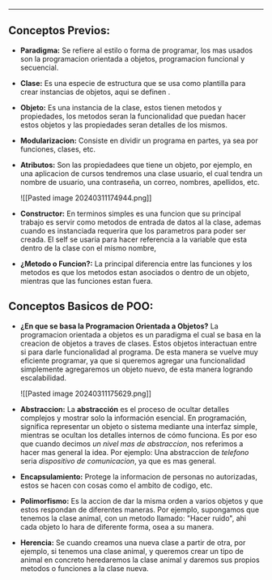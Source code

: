 
---
## Conceptos Previos:

- **Paradigma:**
	 Se refiere al estilo o forma de programar, los mas usados son la programacion orientada a objetos, programacion funcional y secuencial.
	 
- **Clase:**
	 Es una especie de estructura que se usa como plantilla para crear instancias de objetos, aqui se definen .
	 
- **Objeto:**
	 Es una instancia de la clase, estos tienen metodos y propiedades, los metodos seran la funcionalidad que puedan hacer estos objetos y las propiedades seran detalles de los mismos. 

- **Modularizacion:**
	 Consiste en dividir un programa en partes, ya sea por funciones, clases, etc.
	 
- **Atributos:**
	 Son las propiedadees que tiene un objeto, por ejemplo, en una aplicacion de cursos tendremos una clase usuario, el cual tendra un nombre de usuario, una contraseña, un correo, nombres, apellidos, etc.
	 
	 ![[Pasted image 20240311174944.png]]
	 
- **Constructor:**
	 En terminos simples es una funcion que su principal trabajo es servir como metodos de entrada de datos al la clase, ademas cuando es instanciada requerira que los parametros para poder ser creada. El self se usaria para hacer referencia a la variable que esta dentro de la clase con el mismo nombre,
	 
- **¿Metodo o Funcion?:**
	 La principal diferencia entre las funciones y los metodos es que los metodos estan asociados o dentro de un objeto, mientras que las funciones estan fuera.


## Conceptos Basicos de POO:

- **¿En que se basa la Programacion Orientada a Objetos?**
	 La programacion orientada a objetos es un paradigma el cual se basa en la creacion de objetos a traves de clases. Estos objetos interactuan entre si para darle funcionalidad al programa. De esta manera se vuelve muy eficiente programar, ya que si queremos agregar una funcionalidad simplemente agregaremos un objeto nuevo, de esta manera logrando escalabilidad. 
	 
	 ![[Pasted image 20240311175629.png]]

- **Abstraccion:**
	 La **abstracción** es el proceso de ocultar detalles complejos y mostrar solo la información esencial. En programación, significa representar un objeto o sistema mediante una interfaz simple, mientras se ocultan los detalles internos de cómo funciona. Es por eso que cuando decimos *un nivel mas de abstraccion*, nos referimos a hacer mas general la idea. Por ejemplo: Una abstraccion de *telefono* seria *dispositivo de comunicacion*, ya que es mas general.
	  
- **Encapsulamiento:**
	 Protege la informacion de personas no autorizadas, estos se hacen con cosas como el ambito de codigo, etc.
	 
- **Polimorfismo:**
	 Es la accion de dar la misma orden a varios objetos y que estos respondan de diferentes maneras. Por ejemplo, supongamos que tenemos la clase animal, con un metodo llamado: "Hacer ruido", ahi cada objeto lo hara de diferente forma, osea a su manera.
	 
- **Herencia:**
	Se cuando creamos una nueva clase a partir de otra, por ejemplo, si tenemos una clase animal, y queremos crear un tipo de animal en concreto heredaremos la clase animal y daremos sus propios metodos o funciones a la clase nueva.

